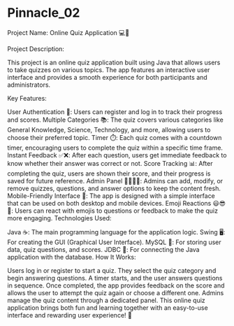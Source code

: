 # Pinnacle_02
Project Name: Online Quiz Application 💻📝

Project Description:

This project is an online quiz application built using Java that allows users to take quizzes on various topics. The app features an interactive user interface and provides a smooth experience for both participants and administrators.

Key Features:

User Authentication 🔐: Users can register and log in to track their progress and scores.
Multiple Categories 📚: The quiz covers various categories like General Knowledge, Science, Technology, and more, allowing users to choose their preferred topic.
Timer ⏱️: Each quiz comes with a countdown timer, encouraging users to complete the quiz within a specific time frame.
Instant Feedback ✅❌: After each question, users get immediate feedback to know whether their answer was correct or not.
Score Tracking 📊: After completing the quiz, users are shown their score, and their progress is saved for future reference.
Admin Panel 👩‍💻👨‍💻: Admins can add, modify, or remove quizzes, questions, and answer options to keep the content fresh.
Mobile-Friendly Interface 📱: The app is designed with a simple interface that can be used on both desktop and mobile devices.
Emoji Reactions 😃😎🤔: Users can react with emojis to questions or feedback to make the quiz more engaging.
Technologies Used:

Java ☕: The main programming language for the application logic.
Swing 🖥️: For creating the GUI (Graphical User Interface).
MySQL 💾: For storing user data, quiz questions, and scores.
JDBC 🔗: For connecting the Java application with the database.
How It Works:

Users log in or register to start a quiz.
They select the quiz category and begin answering questions.
A timer starts, and the user answers questions in sequence.
Once completed, the app provides feedback on the score and allows the user to attempt the quiz again or choose a different one.
Admins manage the quiz content through a dedicated panel.
This online quiz application brings both fun and learning together with an easy-to-use interface and rewarding user experience! 🎉
